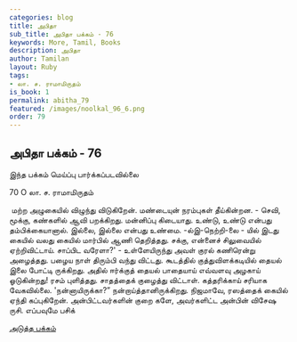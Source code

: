 ```yaml
---
categories: blog
title: அபிதா
sub_title: அபிதா பக்கம் - 76
keywords: More, Tamil, Books
description: அபிதா
author: Tamilan
layout: Ruby
tags:
- லா. ச. ராமாமிருதம்
is_book: 1
permalink: abitha_79
featured: /images/noolkal_96_6.png
order: 79
---
```

## அபிதா பக்கம் - 76

இந்த பக்கம் மெய்ப்பு பார்க்கப்படவில்லை

70 O லா. ச. ராமாமிருதம்

﻿ மற்ற அழுகையில் விழுந்து விடுகிறேன். மண்டையுன் நரம்புகள் தீய்கின்றன. - செவி, மூக்கு, கண்களில் ஆவி பறக்கிறது. மன்னிப்பு கிடையாது. உண்டு, உண்டு என்பது தம்பிக்கையானால். இல்லை, இல்லை என்பது உண்மை. -ல்இ-நெற்றி-லை - யில் இடது கையில் வலது கையில் மார்பில் ஆணி தெறித்தது. சக்கு, என்னைச் சிலுவையில் ஏற்றிவிட்டாய். சாப்பிட வரேளா?' - உள்ளேயிருந்து அவள் குரல் கணிரென்று அழைத்தது. பழைய நாள் திரும்பி வந்து விட்டது. கூடத்தில் குத்துவிளக்கடியில் தையல் இலை போட்டி ருக்கிறது. அதில் ஈர்க்குத் தையல் பாதையாய் எவ்வளவு அழகாய் ஓடுகின்றது! ரசம் புளித்தது. சாதத்தைக் குழைத்து விட்டாள். கத்தரிக்காய் சரியாக வேகவில்லை. 'நன்னாயிருக்கா?” நன்றாய்த்தானிருக்கிறது. நிஜமாவே, ரஸத்தைக் கையில் ஏந்தி கப்புகிறேன். அன்பிட்டவர்களின் குறை களே, அவர்களிட்ட அன்பின் விசேஷ ருசி. எப்பவுமே பசிக்

[அடுத்த பக்கம்](abitha_80)